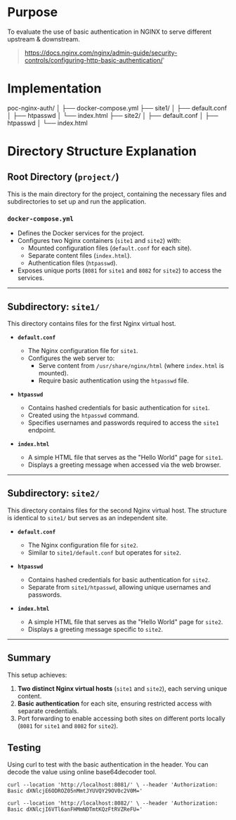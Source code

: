 # Purpose

To evaluate the use of basic authentication in NGINX to serve different upstream & downstream.

> https://docs.nginx.com/nginx/admin-guide/security-controls/configuring-http-basic-authentication/'

# Implementation

poc-nginx-auth/
│
├── docker-compose.yml
├── site1/
│   ├── default.conf
│   ├── htpasswd
│   └── index.html
├── site2/
│   ├── default.conf
│   ├── htpasswd
│   └── index.html

# Directory Structure Explanation

## Root Directory (`project/`)
This is the main directory for the project, containing the necessary files and subdirectories to set up and run the application.

### `docker-compose.yml`
- Defines the Docker services for the project.
- Configures two Nginx containers (`site1` and `site2`) with:
  - Mounted configuration files (`default.conf` for each site).
  - Separate content files (`index.html`).
  - Authentication files (`htpasswd`).
- Exposes unique ports (`8081` for `site1` and `8082` for `site2`) to access the services.

---

## Subdirectory: `site1/`
This directory contains files for the first Nginx virtual host.

- **`default.conf`**
  - The Nginx configuration file for `site1`.
  - Configures the web server to:
    - Serve content from `/usr/share/nginx/html` (where `index.html` is mounted).
    - Require basic authentication using the `htpasswd` file.
  
- **`htpasswd`**
  - Contains hashed credentials for basic authentication for `site1`.
  - Created using the `htpasswd` command.
  - Specifies usernames and passwords required to access the `site1` endpoint.

- **`index.html`**
  - A simple HTML file that serves as the "Hello World" page for `site1`.
  - Displays a greeting message when accessed via the web browser.

---

## Subdirectory: `site2/`
This directory contains files for the second Nginx virtual host. The structure is identical to `site1/` but serves as an independent site.

- **`default.conf`**
  - The Nginx configuration file for `site2`.
  - Similar to `site1/default.conf` but operates for `site2`.

- **`htpasswd`**
  - Contains hashed credentials for basic authentication for `site2`.
  - Separate from `site1/htpasswd`, allowing unique usernames and passwords.

- **`index.html`**
  - A simple HTML file that serves as the "Hello World" page for `site2`.
  - Displays a greeting message specific to `site2`.

---

## Summary
This setup achieves:
1. **Two distinct Nginx virtual hosts** (`site1` and `site2`), each serving unique content.
2. **Basic authentication** for each site, ensuring restricted access with separate credentials.
3. Port forwarding to enable accessing both sites on different ports locally (`8081` for `site1` and `8082` for `site2`).


## Testing

Using curl to test with the basic authentication in the header. You can decode the value using online base64decoder tool.

`curl --location 'http://localhost:8081/' \
--header 'Authorization: Basic dXNlcjE6ODROZ05nMmtJYUVQY29OV0c2V0M='`

`curl --location 'http://localhost:8082/' \
--header 'Authorization: Basic dXNlcjI6VTl6anFHMmNDTmtKQzFtRVZReFU='`
